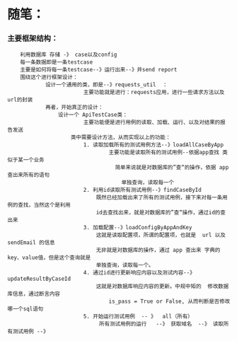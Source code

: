 # 随笔：
### 主要框架结构：
        利用数据库 存储 -》 case以及config
        每一条数据即是一条testcase
        主要是如何将每一条testcase--》运行出来--》并send report
        围绕这个进行框架设计：
                设计一个通用的类，即是--》requests_util  ：
                            主要功能就是进行：requests应用，进行一些请求方法以及url的封装
                再者，开始真正的设计：
                    设计一个 ApiTestCase类：
                            主要功能便是进行用例的读取、加载、运行、以及对结果的报告发送
                        类中需要设计方法，从而实现以上的功能：
                            1. 读取加载所有的测试用例方法--》loadAllCaseByApp
                                    主要功能是读取所有的测试用例--依据app查找 类似于某一个业务
                                      简单来说就是对数据库的”查“的操作，依据 app 查出来所有的语句
                                        单独查询，读取每一个
                            2. 利用id读取所有测试用例--》findCaseById
                                既然已经加载出来了所有的测试用例，接下来对每一条用例的查找，当然这个是利用
                                id去查找出来，就是对数据库的”查“操作，通过id的查出来
                            3. 加载配置--》loadConfigByAppAndKey
                                这就是读取配置项，所谓的配置项，也就是  url 以及 sendEmail 的信息
                                无非就是对数据库的操作，通过 app 查出来 字典的key、value值，但是这个查询就是
                                单独查询，读取每一个。
                            4. 通过id进行更新响应内容以及测试内容--》updateResultByCaseId
                                这就是对数据库响应内容的更新。中规中矩的  修改数据库信息，通过断言内容
                                    is_pass = True or False, 从而判断是否修改哪一个sql语句
                            5. 开始运行测试用例  -- 》  all（所有）
                                 所有测试用例的运行   --》 获取域名  --》 读取所有测试用例 --》
                                